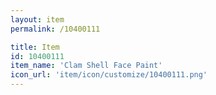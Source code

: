```yaml
---
layout: item
permalink: /10400111

title: Item
id: 10400111
item_name: 'Clam Shell Face Paint'
icon_url: 'item/icon/customize/10400111.png'
---
```

